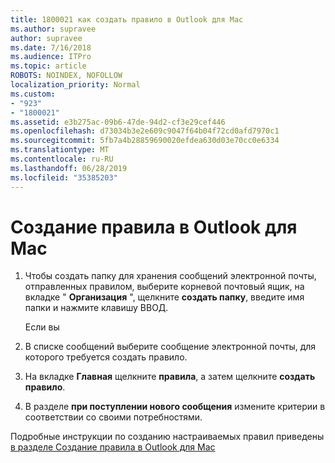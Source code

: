 ```yaml
---
title: 1800021 как создать правило в Outlook для Mac
ms.author: supravee
author: supravee
ms.date: 7/16/2018
ms.audience: ITPro
ms.topic: article
ROBOTS: NOINDEX, NOFOLLOW
localization_priority: Normal
ms.custom:
- "923"
- "1800021"
ms.assetid: e3b275ac-09b6-47de-94d2-cf3e29cef446
ms.openlocfilehash: d73034b3e2e609c9047f64b04f72cd0afd7970c1
ms.sourcegitcommit: 5fb7a4b28859690020efdea630d03e70cc0e6334
ms.translationtype: MT
ms.contentlocale: ru-RU
ms.lasthandoff: 06/28/2019
ms.locfileid: "35385203"
---
```

# <a name="how-to-create-a-rule-in-outlook-for-mac"></a>Создание правила в Outlook для Mac

1. Чтобы создать папку для хранения сообщений электронной почты, отправленных правилом, выберите корневой почтовый ящик, на вкладке " **Организация** ", щелкните **создать папку**, введите имя папки и нажмите клавишу ВВОД.

    Если вы 

2. В списке сообщений выберите сообщение электронной почты, для которого требуется создать правило.

3. На вкладке **Главная** щелкните **правила**, а затем щелкните **создать правило**.

4. В разделе **при поступлении нового сообщения** измените критерии в соответствии со своими потребностями. 

Подробные инструкции по созданию настраиваемых правил приведены [в разделе Создание правила в Outlook для Mac](https://aka.ms/AA1uy0v)
  